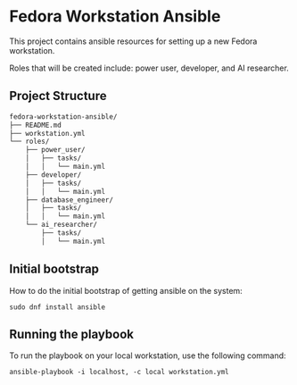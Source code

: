 # Fedora Workstation Ansible

This project contains ansible resources for setting up a new Fedora workstation.

Roles that will be created include: power user, developer, and AI researcher.

## Project Structure

```markdown
fedora-workstation-ansible/
├── README.md
├── workstation.yml
└── roles/
    ├── power_user/
    │   ├── tasks/
    │   │   └── main.yml
    ├── developer/
    │   ├── tasks/
    │   │   └── main.yml
    ├── database_engineer/
    │   ├── tasks/
    │   │   └── main.yml
    └── ai_researcher/
        ├── tasks/
        │   └── main.yml
```

## Initial bootstrap

How to do the initial bootstrap of getting ansible on the system:

```shell
sudo dnf install ansible
```

## Running the playbook

To run the playbook on your local workstation, use the following command:

```shell
ansible-playbook -i localhost, -c local workstation.yml
```
